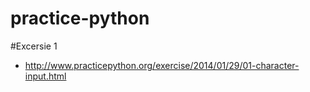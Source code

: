 # practice-python

#Excersie 1
* http://www.practicepython.org/exercise/2014/01/29/01-character-input.html
